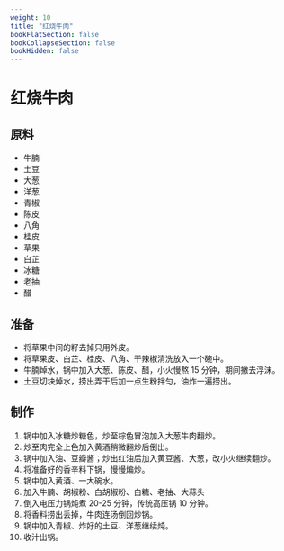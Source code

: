 ```yaml
---
weight: 10
title: "红烧牛肉"
bookFlatSection: false
bookCollapseSection: false
bookHidden: false
---
```


# 红烧牛肉

## 原料

- 牛腩
- 土豆
- 大葱
- 洋葱
- 青椒
- 陈皮
- 八角
- 桂皮
- 草果
- 白芷
- 冰糖
- 老抽
- 醋

## 准备

 - 将草果中间的籽去掉只用外皮。
 - 将草果皮、白芷、桂皮、八角、干辣椒清洗放入一个碗中。
 - 牛腩焯水，锅中加入大葱、陈皮、醋，小火慢熬 15 分钟，期间撇去浮沫。
 - 土豆切块焯水，捞出弄干后加一点生粉拌匀，油炸一遍捞出。

## 制作

1. 锅中加入冰糖炒糖色，炒至棕色冒泡加入大葱牛肉翻炒。
2. 炒至肉完全上色加入黄酒稍微翻炒后倒出。
3. 锅中加入油、豆瓣酱；炒出红油后加入黄豆酱、大葱，改小火继续翻炒。
4. 将准备好的香辛料下锅，慢慢煸炒。
5. 锅中加入黄酒、一大碗水。
6. 加入牛腩、胡椒粉、白胡椒粉、白糖、老抽、大蒜头
7. 倒入电压力锅炖煮 20-25 分钟，传统高压锅 10 分钟。
8. 将香料捞出丢掉，牛肉连汤倒回炒锅。
9. 锅中加入青椒、炸好的土豆、洋葱继续炖。
10. 收汁出锅。

